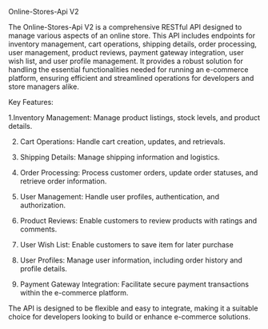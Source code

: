 Online-Stores-Api V2

The Online-Stores-Api V2 is a comprehensive RESTful API designed to manage various aspects of an online store. This API includes endpoints for inventory management, cart operations, shipping details, order processing, user management, product reviews, payment gateway integration, user wish list, and user profile management. It provides a robust solution for handling the essential functionalities needed for running an e-commerce platform, ensuring efficient and streamlined operations for developers and store managers alike.

Key Features:

1.Inventory Management: Manage product listings, stock levels, and product details.

2. Cart Operations: Handle cart creation, updates, and retrievals.

3. Shipping Details: Manage shipping information and logistics.

4. Order Processing: Process customer orders, update order statuses, and retrieve order information.

5. User Management: Handle user profiles, authentication, and authorization.

6. Product Reviews: Enable customers to review products with ratings and comments.

7. User Wish List: Enable customers to save item for later purchase

8. User Profiles: Manage user information, including order history and profile details.

9. Payment Gateway Integration: Facilitate secure payment transactions within the e-commerce platform.

The API is designed to be flexible and easy to integrate, making it a suitable choice for developers looking to build or enhance e-commerce solutions.